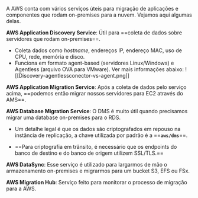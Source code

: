 A AWS conta com vários serviços úteis para migração de aplicações e componentes que rodam on-premises para a nuvem. Vejamos aqui algumas delas.

**AWS Application Discovery Service**: Útil para ==coleta de dados sobre servidores que rodam on-premises==.
- Coleta dados como *hostname*, endereços IP, endereço MAC, uso de CPU, rede, memória e disco.
- Funciona em formato agent-based (servidores Linux/Windows) e Agentless (arquivo OVA para VMware). Ver mais informações abaixo:
	![[Discovery-agentlessconector-vs-agent.png]]

**AWS Application Migration Service**: Após a coleta de dados pelo serviço acima, ==podemos então migrar nossos servidores para EC2 através do AMS==.

**AWS Database Migration Service**: O DMS é muito útil quando precisamos migrar uma database on-premises para o RDS.
- Um detalhe legal é que os dados são criptografados em repouso na instância de replicação, a chave utilizada por padrão é a ==**`aws/dms`**==.

- ==Para criptografia em trânsito, é necessário que os endpoints do banco de destino e do banco de origem utilizem SSL/TLS.==


**AWS DataSync**: Esse serviço é utilizado para largarmos de mão o armazenamento on-premises e migrarmos para um bucket S3, EFS ou FSx.

**AWS Migration Hub**: Serviço feito para monitorar o processo de migração para a AWS.